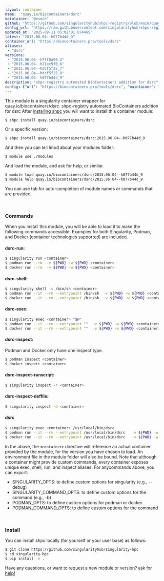 ```yaml
---
layout: container
name:  "quay.io/biocontainers/dsrc"
maintainer: "@vsoch"
github: "https://github.com/singularityhub/shpc-registry/blob/main/quay.io/biocontainers/dsrc/container.yaml"
config_url: "https://raw.githubusercontent.com/singularityhub/shpc-registry/main/quay.io/biocontainers/dsrc/container.yaml"
updated_at: "2025-09-11 05:02:01.074465"
latest: "2015.06.04--h077b44d_9"
container_url: "https://biocontainers.pro/tools/dsrc"
aliases:
 - "dsrc"
versions:
 - "2015.06.04--h7ff8a90_4"
 - "2015.06.04--h21ec9f0_6"
 - "2015.06.04--hdcf5f25_7"
 - "2015.06.04--hdcf5f25_8"
 - "2015.06.04--h077b44d_9"
description: "shpc-registry automated BioContainers addition for dsrc"
config: {"url": "https://biocontainers.pro/tools/dsrc", "maintainer": "@vsoch", "description": "shpc-registry automated BioContainers addition for dsrc", "latest": {"2015.06.04--h077b44d_9": "sha256:6e441b7e707238c2e5c71a77c66abcf2db90d8b0b354450fc8ba150c5e424f60"}, "tags": {"2015.06.04--h7ff8a90_4": "sha256:c09ee47a183d8abed7ca2de63e23f2e1e02e185328a5096e786ddd75109964ef", "2015.06.04--h21ec9f0_6": "sha256:09f329357fc3b7ad457bc67b7eaba8dfbcaa5af18891d2a71643792cfefefaaf", "2015.06.04--hdcf5f25_7": "sha256:e5887fa5b0862c813e0702aa037999862ab114208eb92574828fbebe53eb93e8", "2015.06.04--hdcf5f25_8": "sha256:fe1b0e162e2c62abe7368a76b8ac7877b29e1888ace6f668de527072e6d15b85", "2015.06.04--h077b44d_9": "sha256:6e441b7e707238c2e5c71a77c66abcf2db90d8b0b354450fc8ba150c5e424f60"}, "docker": "quay.io/biocontainers/dsrc", "aliases": {"dsrc": "/usr/local/bin/dsrc"}}
---
```


This module is a singularity container wrapper for quay.io/biocontainers/dsrc.
shpc-registry automated BioContainers addition for dsrc
After [installing shpc](#install) you will want to install this container module:


```bash
$ shpc install quay.io/biocontainers/dsrc
```

Or a specific version:

```bash
$ shpc install quay.io/biocontainers/dsrc:2015.06.04--h077b44d_9
```

And then you can tell lmod about your modules folder:

```bash
$ module use ./modules
```

And load the module, and ask for help, or similar.

```bash
$ module load quay.io/biocontainers/dsrc/2015.06.04--h077b44d_9
$ module help quay.io/biocontainers/dsrc/2015.06.04--h077b44d_9
```

You can use tab for auto-completion of module names or commands that are provided.

<br>

### Commands

When you install this module, you will be able to load it to make the following commands accessible.
Examples for both Singularity, Podman, and Docker (container technologies supported) are included.

#### dsrc-run:

```bash
$ singularity run <container>
$ podman run --rm  -v ${PWD} -w ${PWD} <container>
$ docker run --rm  -v ${PWD} -w ${PWD} <container>
```

#### dsrc-shell:

```bash
$ singularity shell -s /bin/sh <container>
$ podman run --it --rm --entrypoint /bin/sh  -v ${PWD} -w ${PWD} <container>
$ docker run --it --rm --entrypoint /bin/sh  -v ${PWD} -w ${PWD} <container>
```

#### dsrc-exec:

```bash
$ singularity exec <container> "$@"
$ podman run --it --rm --entrypoint ""  -v ${PWD} -w ${PWD} <container> "$@"
$ docker run --it --rm --entrypoint ""  -v ${PWD} -w ${PWD} <container> "$@"
```

#### dsrc-inspect:

Podman and Docker only have one inspect type.

```bash
$ podman inspect <container>
$ docker inspect <container>
```

#### dsrc-inspect-runscript:

```bash
$ singularity inspect -r <container>
```

#### dsrc-inspect-deffile:

```bash
$ singularity inspect -d <container>
```


#### dsrc

```bash
$ singularity exec <container> /usr/local/bin/dsrc
$ podman run --it --rm --entrypoint /usr/local/bin/dsrc   -v ${PWD} -w ${PWD} <container> -c " $@"
$ docker run --it --rm --entrypoint /usr/local/bin/dsrc   -v ${PWD} -w ${PWD} <container> -c " $@"
```



In the above, the `<container>` directive will reference an actual container provided
by the module, for the version you have chosen to load. An environment file in the
module folder will also be bound. Note that although a container
might provide custom commands, every container exposes unique exec, shell, run, and
inspect aliases. For anycommands above, you can export:

 - SINGULARITY_OPTS: to define custom options for singularity (e.g., --debug)
 - SINGULARITY_COMMAND_OPTS: to define custom options for the command (e.g., -b)
 - PODMAN_OPTS: to define custom options for podman or docker
 - PODMAN_COMMAND_OPTS: to define custom options for the command

<br>

### Install

You can install shpc locally (for yourself or your user base) as follows:

```bash
$ git clone https://github.com/singularityhub/singularity-hpc
$ cd singularity-hpc
$ pip install -e .
```

Have any questions, or want to request a new module or version? [ask for help!](https://github.com/singularityhub/singularity-hpc/issues)